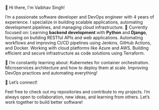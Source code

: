 👋 Hi there, I'm Vaibhav Singh!

I’m a passionate software developer and DevOps engineer with 4 years of experience. I specialize in building scalable applications, automating development pipelines, and managing cloud infrastructure.
🚀 Currently focused on:
    Learning **backend development** with **Python** and **Django**, focusing on building RESTful APIs and web applications.
    Automating workflows and improving CI/CD pipelines using Jenkins, GitHub Actions, and Docker.
    Working with cloud platforms like Azure and AWS.
    Building efficient and secure infrastructure as code solutions using Terraform.
    
🌱 I’m constantly learning about:
    Kubernetes for container orchestration.
    Microservices architecture and how to deploy them at scale.
    Improving DevOps practices and automating everything!

💬 Let’s connect!

Feel free to check out my repositories and contribute to my projects. I’m always open to collaboration, new ideas, and learning from others. Let’s work together to build better software!
